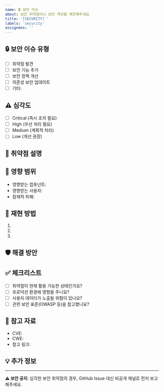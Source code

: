 ```yaml
---
name: 🔒 보안 이슈
about: 보안 취약점이나 보안 개선을 제안해주세요
title: '[SECURITY] '
labels: 'security'
assignees: ''
---
```


## 🔒 보안 이슈 유형

<!-- 해당하는 항목에 체크해주세요 -->
- [ ] 취약점 발견
- [ ] 보안 기능 추가
- [ ] 보안 정책 개선
- [ ] 의존성 보안 업데이트
- [ ] 기타:

## ⚠️ 심각도

<!-- 해당하는 항목에 체크해주세요 -->
- [ ] Critical (즉시 조치 필요)
- [ ] High (우선 처리 필요)
- [ ] Medium (계획적 처리)
- [ ] Low (개선 권장)

## 🐛 취약점 설명

<!-- 보안 취약점에 대해 설명해주세요 -->
<!-- ⚠️ 주의: 민감한 정보(비밀번호, API 키 등)는 절대 포함하지 마세요 -->

## 📍 영향 범위

<!-- 어떤 부분이 영향을 받는지 설명해주세요 -->
- 영향받는 컴포넌트:
- 영향받는 사용자:
- 잠재적 피해:

## 🔄 재현 방법

<!-- 취약점을 재현하는 방법을 설명해주세요 (가능한 경우만) -->
1.
2.
3.

## 🛡️ 해결 방안

<!-- 제안하는 해결 방법을 작성해주세요 -->

## ✅ 체크리스트

- [ ] 취약점이 현재 활용 가능한 상태인가요?
- [ ] 프로덕션 환경에 영향을 주나요?
- [ ] 사용자 데이터가 노출될 위험이 있나요?
- [ ] 관련 보안 표준(OWASP 등)을 참고했나요?

## 🔗 참고 자료

<!-- CVE, CWE, 보안 공지 등 참고 자료를 링크해주세요 -->
- CVE:
- CWE:
- 참고 링크:

## 💡 추가 정보

<!-- 추가로 필요한 정보가 있다면 작성해주세요 -->

---
**⚠️ 보안 공지**: 심각한 보안 취약점의 경우, GitHub Issue 대신 비공개 채널로 먼저 보고해주세요.

